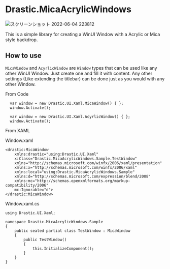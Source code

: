 # Drastic.MicaAcrylicWindows

![スクリーンショット 2022-06-04 223812](https://user-images.githubusercontent.com/898335/172033236-27f1048e-1d58-4890-a460-8ffd7bfcc3b6.png)

This is a simple library for creating a WinUI Window with a Acrylic or Mica style backdrop.

## How to use

`MicaWindow` and `AcyrlicWindow` are `Window` types that can be used like any other WinUI Window. Just create one and fill it with content. Any other settings (Like extending the titlebar) can be done just as you would with any other Window.

From Code

```
  var window = new Drastic.UI.Xaml.MicaWindow() { };
  window.Activate();
```

```
  var window = new Drastic.UI.Xaml.AcyrlicWindow() { };
  window.Activate();
```

From XAML

Window.xaml
```
<drastic:MicaWindow
    xmlns:drastic="using:Drastic.UI.Xaml"
    x:Class="Drastic.MicaAcrylicWindows.Sample.TestWindow"
    xmlns="http://schemas.microsoft.com/winfx/2006/xaml/presentation"
    xmlns:x="http://schemas.microsoft.com/winfx/2006/xaml"
    xmlns:local="using:Drastic.MicaAcrylicWindows.Sample"
    xmlns:d="http://schemas.microsoft.com/expression/blend/2008"
    xmlns:mc="http://schemas.openxmlformats.org/markup-compatibility/2006"
    mc:Ignorable="d">
</drastic:MicaWindow>
```

Window.xaml.cs
```
using Drastic.UI.Xaml;

namespace Drastic.MicaAcrylicWindows.Sample
{
    public sealed partial class TestWindow : MicaWindow
    {
        public TestWindow()
        {
            this.InitializeComponent();
        }
    }
}
```